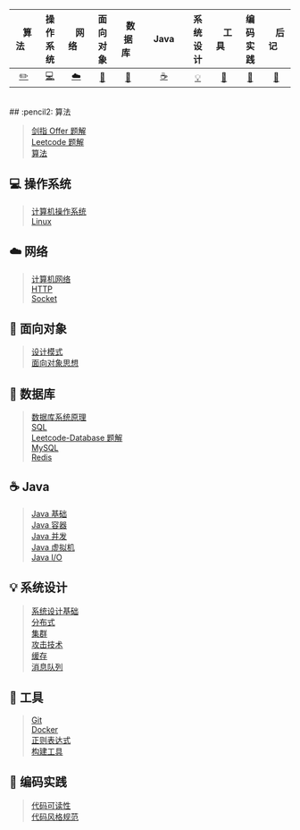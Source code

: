 <!--| Ⅰ | Ⅱ | Ⅲ | Ⅳ | Ⅴ | Ⅵ | Ⅶ | Ⅷ | Ⅸ | Ⅹ |
| :--------: | :---------: | :---------: | :---------: | :---------: | :---------:| :---------: | :-------: | :-------:| :------:|
| 算法[:pencil2:](#pencil2-算法) | 操作系统[:computer:](#computer-操作系统)|网络[:cloud:](#cloud-网络) | 面向对象[:art:](#art-面向对象) |数据库[:floppy_disk:](#floppy_disk-数据库)| Java [:coffee:](#coffee-java)| 系统设计[:bulb:](#bulb-系统设计)| 工具[:wrench:](#wrench-工具)| 编码实践[:watermelon:](#watermelon-编码实践)| 后记[:memo:](#memo-后记) | -->

| &nbsp;&nbsp;&nbsp;算法&nbsp;&nbsp;&nbsp; | 操作系统 | &nbsp;&nbsp;&nbsp;网络&nbsp;&nbsp;&nbsp; | 面向对象 | &nbsp;&nbsp;数据库&nbsp;&nbsp; | &nbsp;&nbsp;&nbsp;Java&nbsp;&nbsp;&nbsp; | 系统设计 | &nbsp;&nbsp;&nbsp;工具&nbsp;&nbsp;&nbsp; | 编码实践 | &nbsp;&nbsp;&nbsp;后记&nbsp;&nbsp;&nbsp; |
| :--------: | :---------: | :---------: | :---------: | :---------: | :---------:| :---------: | :-------: | :-------:| :------:|
| [:pencil2:](#pencil2-算法) | [:computer:](#computer-操作系统)|[:cloud:](#cloud-网络) | [:art:](#art-面向对象) |[:floppy_disk:](#floppy_disk-数据库)|  [:coffee:](#coffee-java)| [:bulb:](#bulb-系统设计)| [:wrench:](#wrench-工具)| [:watermelon:](#watermelon-编码实践)| [:memo:](#memo-后记) | 
<br>
## :pencil2: 算法

> [剑指 Offer 题解](剑指%20offer%20题解.md) </br>
> [Leetcode 题解](Leetcode%20题解) </br>
> [算法](notes/算法.md)

## :computer: 操作系统

> [计算机操作系统](计算机操作系统.md) </br>
> [Linux](Linux.md)

## :cloud: 网络 

> [计算机网络](计算机网络.md) </br>
> [HTTP](HTTP.md) </br>
> [Socket](Socket.md)

## :art: 面向对象

> [设计模式](设计模式.md) </br>
> [面向对象思想](面向对象思想.md)

## :floppy_disk: 数据库 

> [数据库系统原理](数据库系统原理.md) </br>
> [SQL](SQL.md) </br>
> [Leetcode-Database 题解](Leetcode-Database%20题解.md) </br>
> [MySQL](MySQL简介.md) </br>
> [Redis](Redis.md)

## :coffee: Java

> [Java 基础](Java%20基础.md) </br>
> [Java 容器](Java%20容器.md) </br>
> [Java 并发](Java%20并发.md) </br>
> [Java 虚拟机](Java%20虚拟机.md) </br>
> [Java I/O](Java%20IO.md)

## :bulb: 系统设计 

> [系统设计基础](系统设计基础.md) </br>
> [分布式](分布式.md) </br>
> [集群](集群.md) </br>
> [攻击技术](攻击技术.md) </br>
> [缓存](缓存.md) </br>
> [消息队列](消息队列.md)

## :wrench: 工具 

> [Git](Git.md) </br>
> [Docker](Docker.md) </br>
> [正则表达式](正则表达式.md) </br>
> [构建工具](构建工具.md)

## :watermelon: 编码实践 
> [代码可读性](代码可读性.md)</br>
> [代码风格规范](代码风格规范.md)</br>

